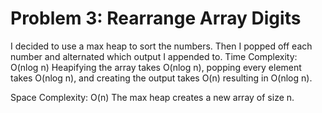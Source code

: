 # Problem 3: Rearrange Array Digits


I decided to use a max heap to sort the numbers. Then I popped off each number and alternated which output I appended to.
Time Complexity: O(nlog n)
Heapifying the array takes O(nlog n), popping every element takes O(nlog n), and creating the output takes O(n) resulting in O(nlog n).

Space Complexity: O(n)
The max heap creates a new array of size n.
